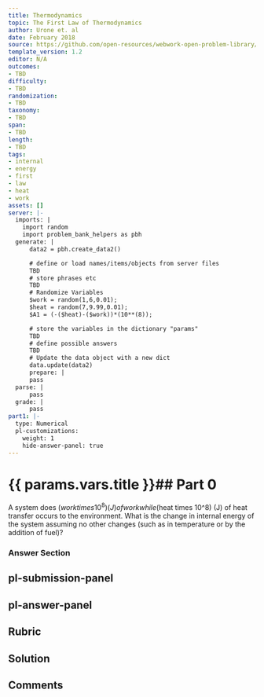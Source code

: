 ```yaml
---
title: Thermodynamics
topic: The First Law of Thermodynamics
author: Urone et. al
date: February 2018
source: https://github.com/open-resources/webwork-open-problem-library/tree/master/Contrib/BrockPhysics/College_Physics_Urone/15.Thermodynamics/The_First_Law_of_Thermodynamics/NU_U17-15-01-003.pg
template_version: 1.2
editor: N/A
outcomes:
- TBD
difficulty:
- TBD
randomization:
- TBD
taxonomy:
- TBD
span:
- TBD
length:
- TBD
tags:
- internal
- energy
- first
- law
- heat
- work
assets: []
server: |-
  imports: |
    import random
    import problem_bank_helpers as pbh
  generate: |
      data2 = pbh.create_data2()

      # define or load names/items/objects from server files
      TBD
      # store phrases etc
      TBD
      # Randomize Variables
      $work = random(1,6,0.01);
      $heat = random(7,9.99,0.01);
      $A1 = (-($heat)-($work))*(10**(8));

      # store the variables in the dictionary "params"
      TBD
      # define possible answers
      TBD
      # Update the data object with a new dict
      data.update(data2)
      prepare: |
      pass
  parse: |
      pass
  grade: |
      pass
part1: |-
  type: Numerical
  pl-customizations:
    weight: 1
    hide-answer-panel: true
---
```


# {{ params.vars.title }}## Part 0 
A system does ($work times 10^8) (J) of work while ($heat times 10^8) (J) of heat transfer occurs to the environment. What is the change in internal energy of the system assuming no other changes (such as in temperature or by the addition of fuel)? 


### Answer Section 


## pl-submission-panel 


## pl-answer-panel 


## Rubric 


## Solution 


## Comments 


